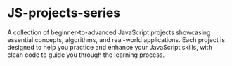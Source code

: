 # JS-projects-series
A collection of beginner-to-advanced JavaScript projects showcasing essential concepts, algorithms, and real-world applications. Each project is designed to help you practice and enhance your JavaScript skills, with clean code to guide you through the learning process.
